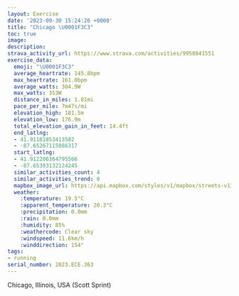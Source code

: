 ```yaml
---
layout: Exercise
date: '2023-09-30 15:24:26 +0000'
title: "Chicago \U0001F3C3"
toc: true
image:
description:
strava_activity_url: https://www.strava.com/activities/9950841551
exercise_data:
  emoji: "\U0001F3C3"
  average_heartrate: 145.8bpm
  max_heartrate: 161.0bpm
  average_watts: 304.9W
  max_watts: 353W
  distance_in_miles: 1.81mi
  pace_per_mile: 7m47s/mi
  elevation_high: 181.5m
  elevation_low: 176.9m
  total_elevation_gain_in_feet: 14.4ft
  end_latlng:
  - 41.91181853413582
  - -87.65267115086317
  start_latlng:
  - 41.912206364795566
  - -87.65303132124245
  similar_activities_count: 4
  similar_activities_trend: 0
  mapbox_image_url: https://api.mapbox.com/styles/v1/mapbox/streets-v11/static/path-5+787af2-1.0(gux~Frw~uO%60ACpADLDh%40VFHVr%40NTRHPE%60A_%40~BuBTWdAcAV%5BzBwArAgAjAu%40%60A%7B%40f%40YHKBEAIi%40cBGc%40FIdAq%40bBqAVYLe%40IyCFoAEi%40Ai%40BsCGwD%3FqECcA%3F%7DCCg%40CSKC_%40A%7DFLoD%3FqAFeE%3FeBFiEB%7BABIBMHCXD~%40BxAAdAFbACzCHfLCNIBU%3F%3FHHtMAh%40QlA),pin-s-s+e5b22e(-87.65322,41.91076),pin-s-f+89ae00(-87.65121000000003,41.91106000000002)/auto/800x800?access_token=pk.eyJ1Ijoiam9zaGJlY2ttYW4iLCJhIjoiY205eWR2aDd1MWZ6djJrbXc4a3M0bWZleiJ9.XiG9OWkNcZk2QzjJbxLB4A
  weather:
    :temperature: 19.5°C
    :apparent_temperature: 20.3°C
    :precipitation: 0.0mm
    :rain: 0.0mm
    :humidity: 85%
    :weathercode: Clear sky
    :windspeed: 11.6km/h
    :winddirection: 154°
tags:
- running
serial_number: 2023.ECE.363
---
```

Chicago, Illinois, USA (Scott Sprint)
